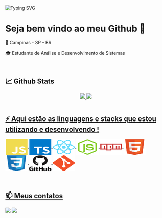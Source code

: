 ![Typing SVG](https://readme-typing-svg.demolab.com?font=linux&duration=3000&pause=99974&color=00BFFF&width=435&height=40&lines=__________%3C/HeitorBaraldi%3E____________)

<h1>Seja bem vindo ao meu Github 👋</h1>

<p>📌 Campinas - SP - BR </p>
<p>🎓 Estudante de Análise e Desenvolvimento de Sistemas </p>
</br>
<h2>📈 Github Stats</h2>
<div align="center">
  <a href="https://github.com/HeitorBaraldi">
  <img height="200em" src="https://github-readme-stats.vercel.app/api?username=HeitorBaraldi&show_icons=true&theme=gruvbox&include_all_commits=true&count_private=true"/>
  <img height="200em" src="https://github-readme-stats.vercel.app/api/top-langs/?username=HeitorBaraldi&layout=compact&langs_count=7&theme=gruvbox"/>
</div>
</br>
<h2> ⚡ Aqui estão as linguagens e stacks que estou utilizando e desenvolvendo ! </h2>
<div style="display: inline_block">
  <img align="center" alt="Heitor-Js" height="50" width="70" src="https://raw.githubusercontent.com/devicons/devicon/master/icons/javascript/javascript-plain.svg">
  <img align="center" alt="Heitor-Ts" height="50" width="70" src="https://raw.githubusercontent.com/devicons/devicon/master/icons/typescript/typescript-plain.svg">
  <img align="center" alt="Heitor-React" height="50" width="70" src="https://raw.githubusercontent.com/devicons/devicon/master/icons/react/react-original.svg">
  <img align="center" alt="Heitor-Node" height="50" width="70" src="https://raw.githubusercontent.com/devicons/devicon/master/icons/nodejs/nodejs-original.svg">
  <img align="center" alt="Heitor-CSS" height="50" width="70" src="https://raw.githubusercontent.com/devicons/devicon/master/icons/npm/npm-original-wordmark.svg">
  <img align="center" alt="Heitor-HTML" height="50" width="70" src="https://raw.githubusercontent.com/devicons/devicon/master/icons/html5/html5-original.svg">
  <img align="center" alt="Heitor-CSS" height="50" width="70" src="https://raw.githubusercontent.com/devicons/devicon/master/icons/css3/css3-original.svg">
  <img align="center" alt="Heitor-CSS" height="50" width="70" src="https://raw.githubusercontent.com/devicons/devicon/master/icons/github/github-original-wordmark.svg">
  <img align="center" alt="Heitor-CSS" height="50" width="70" src="https://raw.githubusercontent.com/devicons/devicon/master/icons/git/git-original.svg">
</div>
</br>
</br>
<h2>📫 Meus contatos </h2>
<div>
   <a href = "mailto:carlos.hgb88@gmail.com"><img src="https://img.shields.io/badge/-Gmail-%23333?style=for-the-badge&logo=gmail&logoColor=white" target="_blank"></a>
   <a href="https://www.linkedin.com/in/https://www.linkedin.com/in/carlos-heitor-gobbi-baraldi-73083a71/" target="_blank"><img src="https://img.shields.io/badge/-LinkedIn-%230077B5?style=for-the-badge&logo=linkedin&logoColor=white" target="_blank"></a>
</div>

